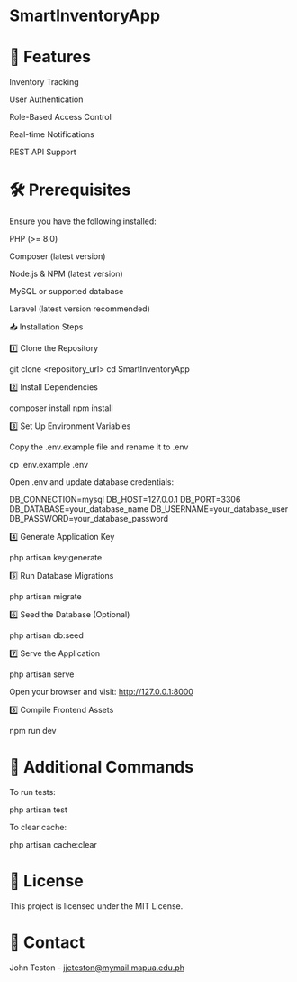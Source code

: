 # SmartInventoryApp

# 🚀 Features

Inventory Tracking

User Authentication

Role-Based Access Control

Real-time Notifications

REST API Support

# 🛠 Prerequisites

Ensure you have the following installed:

PHP (>= 8.0)

Composer (latest version)

Node.js & NPM (latest version)

MySQL or supported database

Laravel (latest version recommended)

📥 Installation Steps

1️⃣ Clone the Repository

git clone <repository_url>
cd SmartInventoryApp

2️⃣ Install Dependencies

composer install
npm install

3️⃣ Set Up Environment Variables

Copy the .env.example file and rename it to .env

cp .env.example .env

Open .env and update database credentials:

DB_CONNECTION=mysql
DB_HOST=127.0.0.1
DB_PORT=3306
DB_DATABASE=your_database_name
DB_USERNAME=your_database_user
DB_PASSWORD=your_database_password

4️⃣ Generate Application Key

php artisan key:generate

5️⃣ Run Database Migrations

php artisan migrate

6️⃣ Seed the Database (Optional)

php artisan db:seed

7️⃣ Serve the Application

php artisan serve

Open your browser and visit: http://127.0.0.1:8000

8️⃣ Compile Frontend Assets

npm run dev

# 🔧 Additional Commands

To run tests:

php artisan test

To clear cache:

php artisan cache:clear

# 📜 License

This project is licensed under the MIT License.

# 📧 Contact

John Teston - jjeteston@mymail.mapua.edu.ph
